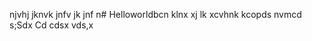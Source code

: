 njvhj
jknvk
jnfv
jk
jnf
n# Helloworldbcn 
 klnx
 xj lk
 xcvhnk
 kcopds
 nvmcd
 s;Sdx
 Cd
 cdsx
 vds,x
